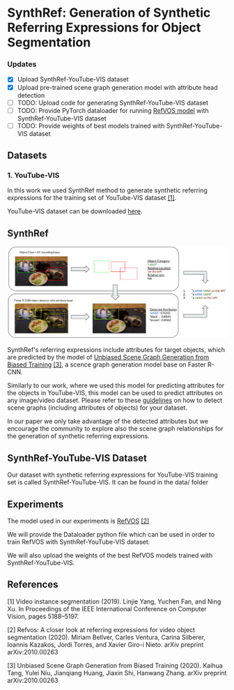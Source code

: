# SynthRef: Generation of Synthetic Referring Expressions for Object Segmentation

### Updates

- [X] Upload SynthRef-YouTube-VIS dataset
- [X] Upload pre-trained scene graph generation model with attribute head detection
- [ ] TODO: Upload code for generating SynthRef-YouTube-VIS dataset
- [ ] TODO: Provide PyTorch dataloader for running [RefVOS model] with SynthRef-YouTube-VIS dataset 
- [ ] TODO: Provide weights of best models trained with SynthRef-YouTube-VIS dataset

[RefVOS model]: https://github.com/miriambellver/refvos

## Datasets

### 1. YouTube-VIS

In this work we used SynthRef method to generate synthetic referring expressions
for the training set of YouTube-VIS dataset [[1]](#1).

YouTube-VIS dataset can be downloaded [here].

[here]: https://youtube-vos.org/dataset/vis/


## SynthRef

![alt text](images/SynthRef_Overview.png "SynthRef Overview")

SynthRef's referring expressions include attributes for target objects, which are 
predicted by the model of [Unbiased Scene Graph Generation from Biased Training] [[3]](#3), a
scence graph generation model base on Faster R-CNN. 

Similarly to our work, where we used this model for predicting attributes for the objects in YouTube-VIS, this model 
can be used to predict attributes on any image/video dataset. Please refer to these [guidelines] on how to 
detect scene graphs (including attributes of objects) for your dataset.

[guidelines]: https://github.com/KaihuaTang/Scene-Graph-Benchmark.pytorch#SGDet-on-custom-images

In our paper we only take advantage of the detected attributes but we encourage the community to explore also
the scene graph relationships for the generation of synthetic referring expressions.

## SynthRef-YouTube-VIS Dataset

Our dataset with synthetic referring expressions for YouTube-VIS training set is called SynthRef-YouTube-VIS.
It can be found in the data/ folder 


[Unbiased Scene Graph Generation from Biased Training]: https://github.com/KaihuaTang/Scene-Graph-Benchmark.pytorch

## Experiments

The model used in our experiments is [RefVOS] [[2]](#2) 

We will provide the Dataloader python file which can be used in order to train RefVOS 
with SynthRef-YouTube-VIS dataset.

We will also upload the weights of the best RefVOS models trained with SynthRef-YouTube-VIS.

[RefVOS]: https://arxiv.org/abs/2010.00263
## References
<a id="1">[1]</a> 
Video instance segmentation (2019).
Linjie Yang, Yuchen Fan, and Ning Xu.
In Proceedings of the IEEE International Conference on Computer Vision, pages 5188–5197.

<a id="2">[2]</a>
Refvos: A closer look at referring expressions for video object segmentation (2020).
Miriam Bellver, Carles Ventura, Carina Silberer, Ioannis Kazakos, Jordi Torres, and Xavier Giro-i Nieto.
arXiv preprint arXiv:2010.00263

<a id="3">[3]</a>
Unbiased Scene Graph Generation from Biased Training (2020).
Kaihua Tang, Yulei Niu, Jianqiang Huang, Jiaxin Shi, Hanwang Zhang.
arXiv preprint arXiv:2010.00263